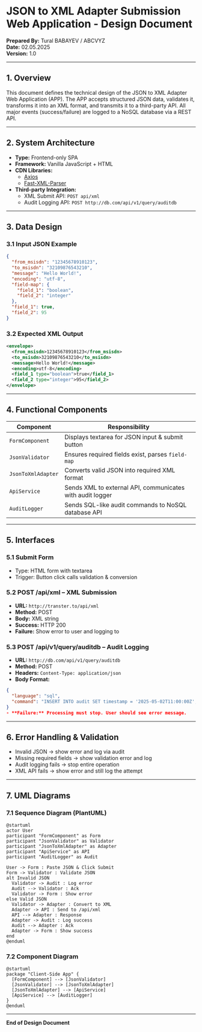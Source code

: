 # JSON to XML Adapter Submission Web Application - Design Document

**Prepared By:** Tural BABAYEV / ABCVYZ  
**Date:** 02.05.2025  
**Version:** 1.0

---

## 1. Overview
This document defines the technical design of the JSON to XML Adapter Web Application (APP). The APP accepts structured JSON data, validates it, transforms it into an XML format, and transmits it to a third-party API. All major events (success/failure) are logged to a NoSQL database via a REST API.

---

## 2. System Architecture

- **Type:** Frontend-only SPA
- **Framework:** Vanilla JavaScript + HTML
- **CDN Libraries:**
  - [Axios](https://cdn.jsdelivr.net/npm/axios)
  - [Fast-XML-Parser](https://cdn.jsdelivr.net/npm/fast-xml-parser)
- **Third-party Integration:**
  - XML Submit API: `POST api/xml`
  - Audit Logging API: `POST http://db.com/api/v1/query/auditdb`

---

## 3. Data Design

### 3.1 Input JSON Example
```json
{
  "from_msisdn": "12345678910123",
  "to_msisdn": "32109876543210",
  "message": "Hello World!",
  "encoding": "utf-8",
  "field-map": {
    "field_1": "boolean",
    "field_2": "integer"
  },
  "field_1": true,
  "field_2": 95
}
```

### 3.2 Expected XML Output
```xml
<envelope>
  <from_msisdn>12345678910123</from_msisdn>
  <to_msisdn>32109876543210</to_msisdn>
  <message>Hello World!</message>
  <encoding>utf-8</encoding>
  <field_1 type="boolean">true</field_1>
  <field_2 type="integer">95</field_2>
</envelope>
```

---

## 4. Functional Components

| Component | Responsibility |
|-----------|----------------|
| `FormComponent` | Displays textarea for JSON input & submit button |
| `JsonValidator` | Ensures required fields exist, parses `field-map` |
| `JsonToXmlAdapter` | Converts valid JSON into required XML format |
| `ApiService` | Sends XML to external API, communicates with audit logger |
| `AuditLogger` | Sends SQL-like audit commands to NoSQL database API |

---

## 5. Interfaces

### 5.1 Submit Form
- Type: HTML form with textarea
- Trigger: Button click calls validation & conversion

### 5.2 POST /api/xml – XML Submission
- **URL:** `http://transter.to/api/xml`
- **Method:** POST
- **Body:** XML string
- **Success:** HTTP 200
- **Failure:** Show error to user and logging to

### 5.3 POST /api/v1/query/auditdb – Audit Logging
- **URL:** `http://db.com/api/v1/query/auditdb`
- **Method:** POST
- **Headers:** `Content-Type: application/json`
- **Body Format:**
```json
{
  "language": "sql",
  "command": "INSERT INTO audit SET timestamp = '2025-05-02T11:00:00Z', status = 'success', details = 'XML sent'"
}
- **Failure:** Processing must stop. User should see error message.
```
---

## 6. Error Handling & Validation

- Invalid JSON → show error and log via audit
- Missing required fields → show validation error and log
- Audit logging fails → stop entire operation
- XML API fails → show error and still log the attempt

---

## 7. UML Diagrams

### 7.1 Sequence Diagram (PlantUML)
```plantuml
@startuml
actor User
participant "FormComponent" as Form
participant "JsonValidator" as Validator
participant "JsonToXmlAdapter" as Adapter
participant "ApiService" as API
participant "AuditLogger" as Audit

User -> Form : Paste JSON & Click Submit
Form -> Validator : Validate JSON
alt Invalid JSON
  Validator -> Audit : Log error
  Audit --> Validator : Ack
  Validator -> Form : Show error
else Valid JSON
  Validator -> Adapter : Convert to XML
  Adapter -> API : Send to /api/xml
  API --> Adapter : Response
  Adapter -> Audit : Log success
  Audit --> Adapter : Ack
  Adapter -> Form : Show success
end
@enduml
```

### 7.2 Component Diagram
```plantuml
@startuml
package "Client-Side App" {
  [FormComponent] --> [JsonValidator]
  [JsonValidator] --> [JsonToXmlAdapter]
  [JsonToXmlAdapter] --> [ApiService]
  [ApiService] --> [AuditLogger]
}
@enduml
```


---

**End of Design Document**

